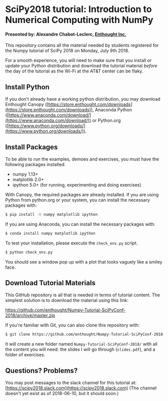 # SciPy2018 tutorial: Introduction to Numerical Computing with NumPy

#### Presented by: Alexandre Chabot-Leclerc, [Enthought Inc.](https://www.enthought.com)

This repository contains all the material needed by students registered for the Numpy tutorial of SciPy 2018 on Monday, July 9th 2018.

For a smooth experience, you will need to make sure that you install or update your Python distribution and download the tutorial material _before_ the day of the tutorial as the Wi-Fi at the AT&T center can be flaky.

## Install Python

If you don't already have a working python distribution, you may download Enthought Canopy ([https://store.enthought.com/downloads](https://store.enthought.com/downloads)), Anaconda Python ([https://www.anaconda.com/download/](https://www.anaconda.com/download/)) or Python.org ([https://www.python.org/downloads/](https://www.python.org/downloads/)).


## Install Packages

To be able to run the examples, demoes and exercises, you must have the
following packages installed:

- numpy 1.13+
- matplotlib 2.0+
- ipython 5.0+ (for running, experimenting and doing exercises)

With Canopy, the required packages are already installed. If you are using Python from python.org or your system, you can install the necessary packages with:

```sh
$ pip install -U numpy matplotlib ipython
```

If you are using Anaconda, you can install the necessary packages with:

```sh
$ conda install numpy matplotlib ipython
```

To test your installation, please execute the `check_env.py` script.

```sh
$ python check_env.py
```

You should see a window pop up with a plot that looks vaguely like a smiley face.

## Download Tutorial Materials

This GitHub repository is all that is needed in terms of tutorial content. The simplest solution is to download the material using this link:

https://github.com/enthought/Numpy-Tutorial-SciPyConf-2018/archive/master.zip

If you're familiar with Git, you can also clone this repository with:

```sh
$ git clone https://github.com/enthought/Numpy-Tutorial-SciPyConf-2018.git
```

It will create a new folder named `Numpy-Tutorial-SciPyConf-2018/` with all the content you will need: the slides I will go through (`slides.pdf`), and a folder of exercises.


## Questions? Problems?

You may post messages to the slack channel for this tutorial at: [https://scipy2018.slack.com](https://scipy2018.slack.com) (The channel doesn't yet exist as of 2018-06-10, but it should soon.)
